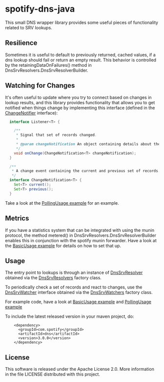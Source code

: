 spotify-dns-java
================

This small DNS wrapper library provides some useful pieces of functionality related to SRV lookups.

## Resilience

Sometimes it is useful to default to previously returned, cached values, if a dns lookup should fail
or return an empty result. This behavior is controlled by the retainingDataOnFailures() method in
DnsSrvResolvers.DnsSrvResolverBuilder.

## Watching for Changes

It's often useful to update where you try to connect based on changes in lookup results, and this library
provides functionality that allows you to get notified when things change by implementing this interface (defined in the [ChangeNotifier](src/main/java/com/spotify/dns/ChangeNotifier.java) interface):

```java
  interface Listener<T> {

    /**
     * Signal that set of records changed.
     *
     * @param changeNotification An object containing details about the change
     */
    void onChange(ChangeNotification<T> changeNotification);
  }

  /**
   * A change event containing the current and previous set of records.
   */
  interface ChangeNotification<T> {
    Set<T> current();
    Set<T> previous();
  }
```

Take a look  at the [PollingUsage example](src/test/java/com/spotify/dns/examples/PollingUsage.java) for an example.

## Metrics

If you have a statistics system that can be integrated with using the munin protocol, the method
metered() in DnsSrvResolvers.DnsSrvResolverBuilder enables this in conjunction with the spotify
munin forwarder. Have a look at the
[BasicUsage example](src/test/java/com/spotify/dns/examples/BasicUsage.java) for details on how to
set that up.

## Usage

The entry point to lookups is through an instance of
[DnsSrvResolver](src/main/java/com/spotify/dns/DnsSrvResolver.java) obtained via the
[DnsSrvResolvers](src/main/java/com/spotify/dns/DnsSrvResolvers.java) factory class.

To periodically check a set of records and react to changes, use the
[DnsSrvWatcher](src/main/java/com/spotify/dns/DnsSrvWatcher.java) interface obtained via the
[DnsSrvWatchers](src/main/java/com/spotify/dns/DnsSrvWatchers.java) factory class.

For example code, have a look at
[BasicUsage example](src/test/java/com/spotify/dns/examples/BasicUsage.java) and
[PollingUsage example](src/test/java/com/spotify/dns/examples/PollingUsage.java)

To include the latest released version in your maven project, do:
```
    <dependency>
      <groupId>com.spotify</groupId>
      <artifactId>dns</artifactId>
      <version>3.0.0</version>
    </dependency>
```

## License

This software is released under the Apache License 2.0. More information in the file LICENSE
distributed with this project.
